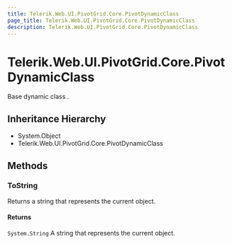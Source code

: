 ```yaml
---
title: Telerik.Web.UI.PivotGrid.Core.PivotDynamicClass
page_title: Telerik.Web.UI.PivotGrid.Core.PivotDynamicClass
description: Telerik.Web.UI.PivotGrid.Core.PivotDynamicClass
---
```


# Telerik.Web.UI.PivotGrid.Core.PivotDynamicClass

Base dynamic class .

## Inheritance Hierarchy

* System.Object
* Telerik.Web.UI.PivotGrid.Core.PivotDynamicClass

## Methods

###  ToString

Returns a string that represents the current object.

#### Returns

`System.String` A string that represents the current object.


